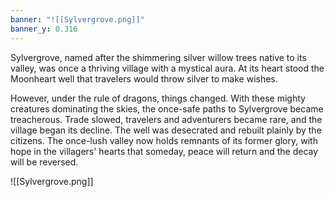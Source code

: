 ```yaml
---
banner: "![[Sylvergrove.png]]"
banner_y: 0.316
---
```

Sylvergrove, named after the shimmering silver willow trees native to its valley, was once a thriving village with a mystical aura. At its heart stood the Moonheart well that travelers would throw silver to make wishes.

However, under the rule of dragons, things changed. With these mighty creatures dominating the skies, the once-safe paths to Sylvergrove became treacherous. Trade slowed, travelers and adventurers became rare, and the village began its decline. The well was desecrated and rebuilt plainly by the citizens. The once-lush valley now holds remnants of its former glory, with hope in the villagers' hearts that someday, peace will return and the decay will be reversed.

![[Sylvergrove.png]]